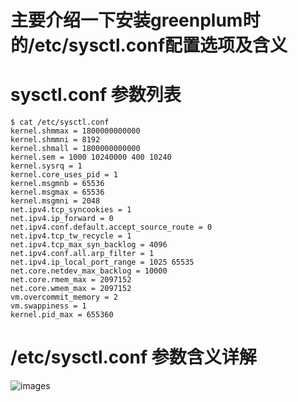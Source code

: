 # 主要介绍一下安装greenplum时的/etc/sysctl.conf配置选项及含义

# sysctl.conf 参数列表

	$ cat /etc/sysctl.conf
	kernel.shmmax = 1800000000000
	kernel.shmmni = 8192
	kernel.shmall = 1800000000000
	kernel.sem = 1000 10240000 400 10240
	kernel.sysrq = 1
	kernel.core_uses_pid = 1
	kernel.msgmnb = 65536
	kernel.msgmax = 65536
	kernel.msgmni = 2048
	net.ipv4.tcp_syncookies = 1
	net.ipv4.ip_forward = 0
	net.ipv4.conf.default.accept_source_route = 0
	net.ipv4.tcp_tw_recycle = 1
	net.ipv4.tcp_max_syn_backlog = 4096
	net.ipv4.conf.all.arp_filter = 1
	net.ipv4.ip_local_port_range = 1025 65535
	net.core.netdev_max_backlog = 10000
	net.core.rmem_max = 2097152
	net.core.wmem_max = 2097152
	vm.overcommit_memory = 2
	vm.swappiness = 1
	kernel.pid_max = 655360


# /etc/sysctl.conf 参数含义详解
![images](https://github.com/xfg0218/greenplum--summarize/blob/master/images/greenplum-images/sysctl-conf.png)
